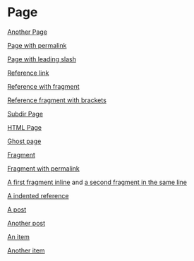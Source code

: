 ---
---

# Page

[Another Page](another-page.md)

[Page with permalink](page-with-permalink.md)

[Page with leading slash](/another-page.md)

[Reference link][reference]

[Reference with fragment][reference-with-fragment]

[Reference fragment with brackets][reference-brackets]

[Subdir Page](subdir/page.md)

[HTML Page](html-page.html)

[Ghost page](ghost-page.md)

[Fragment](another-page.md#foo)

[Fragment with permalink](page-with-permalink.md#foo)

[A first fragment inline](another-page.md#foo) and [a second fragment in the same line](page-with-permalink.md#bar)

[A indented reference][indented-reference]

[A post](_posts/2016-01-01-test.md)

[Another post](subdir/_posts/2016-01-01-test.md)

[An item](_items/some-item.md)

[Another item](_items/some-subdir/another-item.md)

[reference]: another-page.md

[reference-with-fragment]: another-page.md#foo

[reference-brackets]: another-page.md#(bar)

  [indented-reference]: another-page.md
